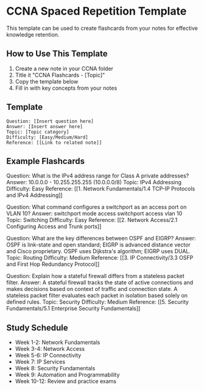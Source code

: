 # CCNA Spaced Repetition Template

This template can be used to create flashcards from your notes for effective knowledge retention.

## How to Use This Template

1. Create a new note in your CCNA folder
2. Title it "CCNA Flashcards - [Topic]" 
3. Copy the template below
4. Fill in with key concepts from your notes

## Template

```text
Question: [Insert question here]
Answer: [Insert answer here]
Topic: [Topic category]
Difficulty: [Easy/Medium/Hard]
Reference: [[Link to related note]]
```

## Example Flashcards

Question: What is the IPv4 address range for Class A private addresses?
Answer: 10.0.0.0 - 10.255.255.255 (10.0.0.0/8)
Topic: IPv4 Addressing
Difficulty: Easy
Reference: [[1. Network Fundamentals/1.4 TCP-IP Protocols and IPv4 Addressing]]

Question: What command configures a switchport as an access port on VLAN 10?
Answer: switchport mode access
       switchport access vlan 10
Topic: Switching
Difficulty: Easy
Reference: [[2. Network Access/2.1 Configuring Access and Trunk ports]]

Question: What are the key differences between OSPF and EIGRP?
Answer: OSPF is link-state and open standard; EIGRP is advanced distance vector and Cisco proprietary. OSPF uses Dijkstra's algorithm; EIGRP uses DUAL.
Topic: Routing
Difficulty: Medium
Reference: [[3. IP Connectivity/3.3 OSFP and First Hop Redundancy Protocol]]

Question: Explain how a stateful firewall differs from a stateless packet filter.
Answer: A stateful firewall tracks the state of active connections and makes decisions based on context of traffic and connection state. A stateless packet filter evaluates each packet in isolation based solely on defined rules.
Topic: Security
Difficulty: Medium
Reference: [[5. Security Fundamentals/5.1 Enterprise Security Fundamentals]]

## Study Schedule

- Week 1-2: Network Fundamentals
- Week 3-4: Network Access
- Week 5-6: IP Connectivity
- Week 7: IP Services
- Week 8: Security Fundamentals
- Week 9: Automation and Programmability
- Week 10-12: Review and practice exams
